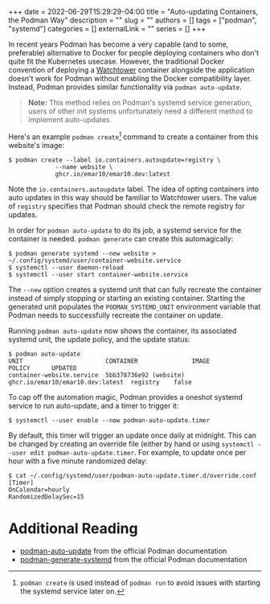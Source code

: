 +++ 
date = 2022-06-29T15:29:29-04:00
title = "Auto-updating Containers, the Podman Way"
description = ""
slug = ""
authors = []
tags = ["podman", "systemd"]
categories = []
externalLink = ""
series = []
+++

In recent years Podman has become a very capable (and to some, preferable)
alternative to Docker for people deploying containers who don't quite fit the
Kubernetes usecase. However, the traditional Docker convention of deploying a
[Watchtower](https://containrrr.dev/watchtower/) container alongside the
application doesn't work for Podman without enabling the Docker compatibility
layer. Instead, Podman provides similar functionality via `podman auto-update`.

> **Note:** This method relies on Podman's systemd service generation, users of
> other init systems unfortunately need a different method to implement
> auto-updates.

Here's an example `podman create`[^1] command to create a container from this
website's image:

```
$ podman create --label io.containers.autoupdate=registry \
             --name website \
             ghcr.io/emar10/emar10.dev:latest
```

Note the `io.containers.autoupdate` label. The idea of opting containers into
auto updates in this way should be familiar to Watchtower users. The value of
`registry` specifies that Podman should check the remote registry for updates.

In order for `podman auto-update` to do its job, a systemd service for the
container is needed. `podman generate` can create this automagically:

```
$ podman generate systemd --new website > ~/.config/systemd/user/container-website.service
$ systemctl --user daemon-reload
$ systemctl --user start container-website.service
```

The `--new` option creates a systemd unit that can fully recreate the container
instead of simply stopping or starting an existing container. Starting the
generated unit populates the `PODMAN_SYSTEMD_UNIT` environment variable that
Podman needs to successfully recreate the container on update.

Running `podman auto-update` now shows the container, its associated systemd
unit, the update policy, and the update status:

```
$ podman auto-update
UNIT                       CONTAINER               IMAGE                             POLICY      UPDATED
container-website.service  5bb378736e92 (website)  ghcr.io/emar10/emar10.dev:latest  registry    false
```

To cap off the automation magic, Podman provides a oneshot systemd service to
run auto-update, and a timer to trigger it:

```
$ systemctl --user enable --now podman-auto-update.timer
```

By default, this timer will trigger an update once daily at midnight. This can
be changed by creating an override file (either by hand or using `systemctl
--user edit podman-auto-update.timer`. For example, to update once per hour
with a five minute randomized delay:

```
$ cat ~/.config/systemd/user/podman-auto-update.timer.d/override.conf
[Timer]
OnCalendar=hourly
RandomizedDelaySec=15
```

# Additional Reading

* [podman-auto-update](https://docs.podman.io/en/latest/markdown/podman-auto-update.1.html)
  from the official Podman documentation
* [podman-generate-systemd](https://docs.podman.io/en/latest/markdown/podman-generate-systemd.1.html)
  from the official Podman documentation

[^1]: `podman create` is used instead of `podman run` to avoid issues with
starting the systemd service later on.

